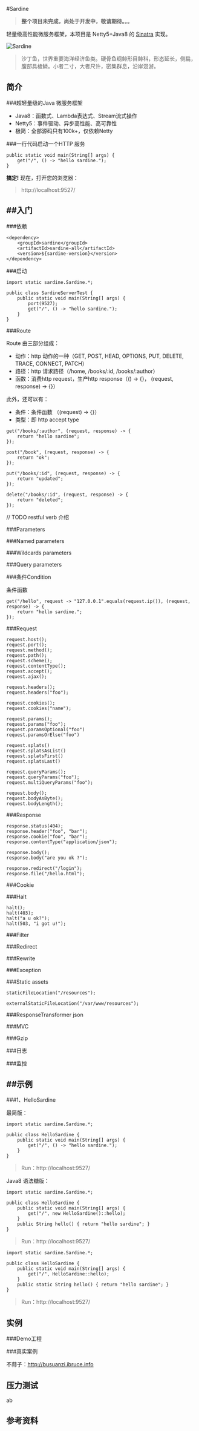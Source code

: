 #Sardine

> **整个项目未完成，尚处于开发中，敬请期待。。。**

轻量级高性能微服务框架，本项目是 Netty5+Java8 的 [Sinatra](http://www.sinatrarb.com) 实现。

![Sardine](http://dn-lbstatics.qbox.me/sardine/logo.jpg)

> 沙丁鱼，世界重要海洋经济鱼类。硬骨鱼纲鲱形目鲱科，形态延长，侧扁，腹部具棱鳞。小者二寸，大者尺许，密集群息，沿岸洄游。

简介
---------------------------------------------------------------------------------

###超轻量级的Java 微服务框架

- Java8：函数式、Lambda表达式、Stream流式操作
- Netty5：事件驱动、异步高性能、高可靠性
- 极简：全部源码只有100k+，仅依赖Netty

###一行代码启动一个HTTP 服务

```
public static void main(String[] args) {
    get("/", () -> "hello sardine.");
}
```

**搞定!** 现在，打开您的浏览器：

>http://localhost:9527/


##入门
---------------------------------------------------------------------------------

###依赖

```
<dependency>
    <groupId>sardine</groupId>
    <artifactId>sardine-all</artifactId>
    <version>${sardine-version}</version>
</dependency>
```

###启动

```
import static sardine.Sardine.*;

public class SardineServerTest {
    public static void main(String[] args) {
        port(9527);
        get("/", () -> "hello sardine.");
    }
}
```

###Route

Route 由三部分组成：

- 动作：http 动作的一种（GET, POST, HEAD, OPTIONS, PUT, DELETE, TRACE, CONNECT, PATCH）
- 路径：http 请求路径（/home, /books/:id, /books/:author）
- 函数：消费http request，生产http response（() -> {}， (request, response) -> {}）

此外，还可以有：

- 条件：条件函数 （(request) -> {}）
- 类型：即 http accept type


```
get("/books/:author", (request, response) -> {
    return "hello sardine";
});

post("/book", (request, response) -> {
    return "ok";
});

put("/books/:id", (request, response) -> {
    return "updated";
});

delete("/books/:id", (request, response) -> {
    return "deleted";
});
```

// TODO
restful verb 介绍

###Parameters


###Named parameters

###Wildcards parameters

###Query parameters


###条件Condition

条件函数

```
get("/hello", request -> "127.0.0.1".equals(request.ip()), (request, response) -> {
    return "hello sardine.";
});
```



###Request
```
request.host();
request.port();
request.method();
request.path();
request.scheme();
request.contentType();
request.accept();
request.ajax();

request.headers();
request.headers("foo");

request.cookies();
request.cookies("name");

request.params();
request.params("foo");
request.paramsOptional("foo")
request.paramsOrElse("foo")

request.splats()
request.splatsAsList()
request.splatsFirst()
request.splatsLast()

request.queryParams();
request.queryParams("foo");
request.multiQueryParams("foo");

request.body();
request.bodyAsByte();
request.bodyLength();
```

###Response
```
response.status(404);
response.header("foo", "bar");
response.cookie("foo", "bar");
response.contentType("application/json");

response.body();
response.body("are you ok ?");

response.redirect("/login");
response.file("/hello.html");
```

###Cookie

###Halt
```
halt();
halt(403);
halt("a u ok?");
halt(503, "i got u!");
```

###Filter

###Redirect

###Rewrite

###Exception

###Static assets
```
staticFileLocation("/resources");

externalStaticFileLocation("/var/www/resources");
```

###ResponseTransformer
json

###MVC

###Gzip

###日志

###监控


##示例
---------------------------------------------------------------------------------

###1、HelloSardine

最简版：
```
import static sardine.Sardine.*;

public class HelloSardine {
    public static void main(String[] args) {
        get("/", () -> "hello sardine.");
    }
}
```

> Run：http://localhost:9527/

Java8 语法糖版：
```
import static sardine.Sardine.*;

public class HelloSardine {
    public static void main(String[] args) {
        get("/", new HelloSardine()::hello);
    }
    public String hello() { return "hello sardine"; }
}
```

> Run：http://localhost:9527/

```
import static sardine.Sardine.*;

public class HelloSardine {
    public static void main(String[] args) {
        get("/", HelloSardine::hello);
    }
    public static String hello() { return "hello sardine"; }
}
```

> Run：http://localhost:9527/



实例
---------------------------------------------------------------------------------

###Demo工程

###真实案例

不蒜子：<http://busuanzi.ibruce.info>


压力测试
---------------------------------------------------------------------------------

ab

参考资料
---------------------------------------------------------------------------------